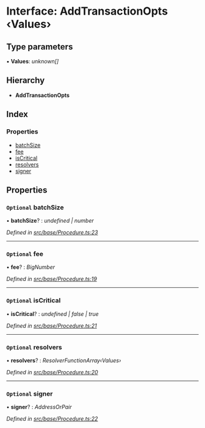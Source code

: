 # Interface: AddTransactionOpts ‹**Values**›

## Type parameters

▪ **Values**: *unknown[]*

## Hierarchy

* **AddTransactionOpts**

## Index

### Properties

* [batchSize](addtransactionopts.md#optional-batchsize)
* [fee](addtransactionopts.md#optional-fee)
* [isCritical](addtransactionopts.md#optional-iscritical)
* [resolvers](addtransactionopts.md#optional-resolvers)
* [signer](addtransactionopts.md#optional-signer)

## Properties

### `Optional` batchSize

• **batchSize**? : *undefined | number*

*Defined in [src/base/Procedure.ts:23](https://github.com/PolymathNetwork/polymesh-sdk/blob/1832b6e/src/base/Procedure.ts#L23)*

___

### `Optional` fee

• **fee**? : *BigNumber*

*Defined in [src/base/Procedure.ts:19](https://github.com/PolymathNetwork/polymesh-sdk/blob/1832b6e/src/base/Procedure.ts#L19)*

___

### `Optional` isCritical

• **isCritical**? : *undefined | false | true*

*Defined in [src/base/Procedure.ts:21](https://github.com/PolymathNetwork/polymesh-sdk/blob/1832b6e/src/base/Procedure.ts#L21)*

___

### `Optional` resolvers

• **resolvers**? : *ResolverFunctionArray‹Values›*

*Defined in [src/base/Procedure.ts:20](https://github.com/PolymathNetwork/polymesh-sdk/blob/1832b6e/src/base/Procedure.ts#L20)*

___

### `Optional` signer

• **signer**? : *AddressOrPair*

*Defined in [src/base/Procedure.ts:22](https://github.com/PolymathNetwork/polymesh-sdk/blob/1832b6e/src/base/Procedure.ts#L22)*
